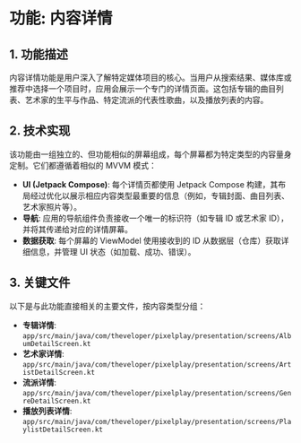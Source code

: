 # 功能: 内容详情

## 1. 功能描述

内容详情功能是用户深入了解特定媒体项目的核心。当用户从搜索结果、媒体库或推荐中选择一个项目时，应用会展示一个专门的详情页面。这包括专辑的曲目列表、艺术家的生平与作品、特定流派的代表性歌曲，以及播放列表的内容。

## 2. 技术实现

该功能由一组独立的、但功能相似的屏幕组成，每个屏幕都为特定类型的内容量身定制。它们都遵循着相似的 MVVM 模式：

-   **UI (Jetpack Compose)**: 每个详情页都使用 Jetpack Compose 构建，其布局经过优化以展示相应内容类型最重要的信息（例如，专辑封面、曲目列表、艺术家照片等）。
-   **导航**: 应用的导航组件负责接收一个唯一的标识符（如专辑 ID 或艺术家 ID），并将其传递给对应的详情屏幕。
-   **数据获取**: 每个屏幕的 ViewModel 使用接收到的 ID 从数据层（仓库）获取详细信息，并管理 UI 状态（如加载、成功、错误）。

## 3. 关键文件

以下是与此功能直接相关的主要文件，按内容类型分组：

-   **专辑详情**: `app/src/main/java/com/theveloper/pixelplay/presentation/screens/AlbumDetailScreen.kt`
-   **艺术家详情**: `app/src/main/java/com/theveloper/pixelplay/presentation/screens/ArtistDetailScreen.kt`
-   **流派详情**: `app/src/main/java/com/theveloper/pixelplay/presentation/screens/GenreDetailScreen.kt`
-   **播放列表详情**: `app/src/main/java/com/theveloper/pixelplay/presentation/screens/PlaylistDetailScreen.kt`